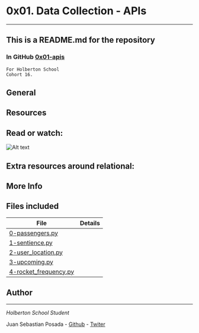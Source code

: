 # 0x01. Data Collection - APIs
***
## This is a README.md for the repository
### In GitHub [0x01-apis]()
```
For Holberton School
Cohort 16.
```
## General

## Resources

## Read or watch:

![Alt text]()

## Extra resources around relational:

## More Info

## Files included

| File                 | Details                                    |
|--------------------- | ------------------------------------------ |
| [0-passengers.py]() |      |
| [1-sentience.py]() |	       |
| [2-user_location.py]() |	       |
| [3-upcoming.py]() |	       |
| [4-rocket_frequency.py]() |	       |



## Author
***
*Holberton School Student*

Juan Sebastian Posada  - [Github](https://github.com/Juansepo13) - [Twiter](https://twitter.com/@JuanSeb35904130)